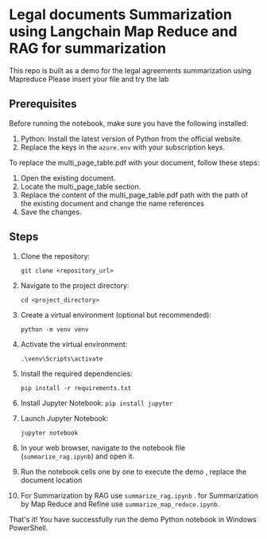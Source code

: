# Legal documents Summarization using Langchain Map Reduce and RAG for summarization

This repo is built as a demo for the legal agreements summarization using Mapreduce 
Please insert your file and try the lab

## Prerequisites
Before running the notebook, make sure you have the following installed:

1. Python: Install the latest version of Python from the official website.
2. Replace the keys in the `azure.env` with your subscription keys. 

To replace the multi_page_table.pdf with your document, follow these steps:

1. Open the existing document.
2. Locate the multi_page_table section.
3. Replace the content of the multi_page_table.pdf path with the path of the existing document and change the name references
4. Save the changes.


## Steps
1. Clone the repository: 
    ```
    git clone <repository_url>
    ```

2. Navigate to the project directory:
    ```
    cd <project_directory>
    ```

3. Create a virtual environment (optional but recommended):
    ```
    python -m venv venv
    ```

4. Activate the virtual environment:
    ```
    .\venv\Scripts\activate
    ```

5. Install the required dependencies:
    ```
    pip install -r requirements.txt
    ```
6. Install Jupyter Notebook:
        ```
        pip install jupyter
        ```

7. Launch Jupyter Notebook:
    ```
    jupyter notebook
    ```

8. In your web browser, navigate to the notebook file (`summarize_rag.ipynb`) and open it.

9. Run the notebook cells one by one to execute the demo , replace the document location 

10. For Summarization by RAG use `summarize_rag.ipynb` . for Summarization by Map Reduce and Refine use `summarize_map_reduce.ipynb`.

That's it! You have successfully run the demo Python notebook in Windows PowerShell.
